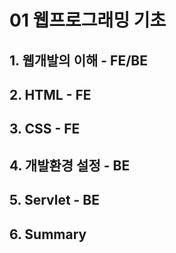 # 01 웹프로그래밍 기초  

## 1. 웹개발의 이해 - FE/BE


## 2. HTML - FE


## 3. CSS - FE


## 4. 개발환경 설정 - BE


## 5. Servlet - BE


## 6. Summary

